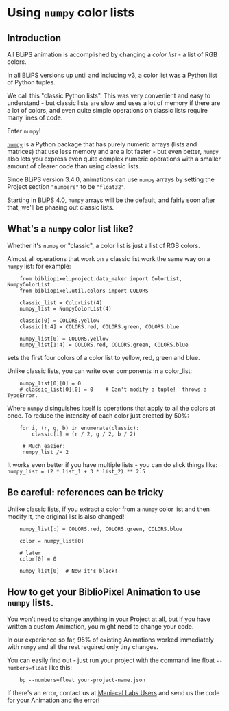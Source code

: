 # Using `numpy` color lists

## Introduction

All BLiPS animation is accomplished by changing a _color list_ - a list of RGB
colors.

In all BLiPS versions up until and including v3, a color list was a Python list
of Python tuples.

We call this "classic Python lists". This was very convenient and easy to
understand - but classic lists are slow and uses a lot of memory if there are a
lot of colors, and even quite simple operations on classic lists require
many lines of code.

Enter `numpy`!

[`numpy`](http://www.numpy.org/) is a Python package that has purely numeric
arrays (lists and matrices) that use less memory and are a lot faster - but even
better, `numpy` also lets you express even quite complex numeric operations with
a smaller amount of clearer code than using classic lists.

Since BLiPS version 3.4.0, animations can use `numpy` arrays by setting the
Project section `"numbers"` to be `"float32"`.

Starting in BLiPS 4.0, `numpy` arrays will be the default, and fairly soon after
that, we'll be phasing out classic lists.


## What's a `numpy` color list like?

Whether it's `numpy` or "classic", a color list is just a list of RGB colors.

Almost all operations that work on a classic list work the same way on a `numpy`
list: for example:

```
    from bibliopixel.project.data_maker import ColorList, NumpyColorList
    from bibliopixel.util.colors import COLORS

    classic_list = ColorList(4)
    numpy_list = NumpyColorList(4)

    classic[0] = COLORS.yellow
    classic[1:4] = COLORS.red, COLORS.green, COLORS.blue

    numpy_list[0] = COLORS.yellow
    numpy_list[1:4] = COLORS.red, COLORS.green, COLORS.blue
```

sets the first four colors of a color list to yellow, red, green and blue.

Unlike classic lists, you can write over components in a color_list:

```
    numpy_list[0][0] = 0
    # classic_list[0][0] = 0    # Can't modify a tuple!  throws a TypeError.
```

Where `numpy` disinguishes itself is operations that apply to all the colors at
once.  To reduce the intensity of each color just created by 50%:

```
    for i, (r, g, b) in enumerate(classic):
        classic[i] = (r / 2, g / 2, b / 2)

     # Much easier:
     numpy_list /= 2

```

It works even better if you have multiple lists - you can do slick things like:
`numpy_list = (2 * list_1 + 3 * list_2) ** 2.5`


## Be careful:  references can be tricky

Unlike classic lists, if you extract a color from a `numpy` color list and then
modify it, the original list is also changed!

```
    numpy_list[:] = COLORS.red, COLORS.green, COLORS.blue

    color = numpy_list[0]

    # later
    color[0] = 0

    numpy_list[0]  # Now it's black!
```

## How to get your BiblioPixel Animation to use `numpy` lists.

You won't need to change anything in your Project at all, but if you have
written a custom Animation, you might need to change your code.

In our experience so far, 95% of existing Animations worked immediately with
`numpy` and all the rest required only tiny changes.

You can easily find out - just run your project with the command line float
`--numbers=float` like this:

```
    bp --numbers=float your-project-name.json
```

If there's an error, contact us at
[Maniacal Labs Users](mailto:maniacal-labs-users@googlegroups.com)
and send us the code for your Animation and the error!
